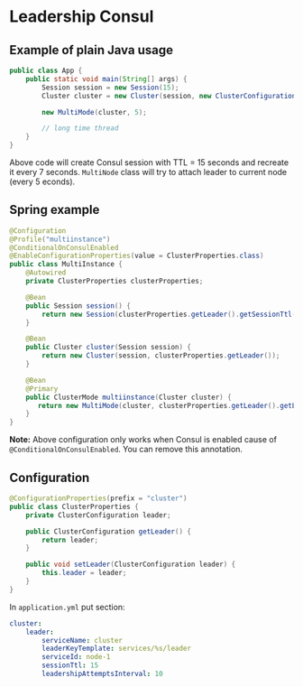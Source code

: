 # Leadership Consul

## Example of plain Java usage

```java
public class App {
    public static void main(String[] args) {
        Session session = new Session(15);
        Cluster cluster = new Cluster(session, new ClusterConfiguration());

        new MultiMode(cluster, 5);

        // long time thread
    }
}
```

Above code will create Consul session with TTL = 15 seconds and recreate it every 7 seconds. `MultiNode` class will try to attach leader to current node (every 5 econds).

## Spring example

```java
@Configuration
@Profile("multiinstance")
@ConditionalOnConsulEnabled
@EnableConfigurationProperties(value = ClusterProperties.class)
public class MultiInstance {
    @Autowired
    private ClusterProperties clusterProperties;

    @Bean
    public Session session() {
        return new Session(clusterProperties.getLeader().getSessionTtl());
    }

    @Bean
    public Cluster cluster(Session session) {
        return new Cluster(session, clusterProperties.getLeader());
    }

    @Bean
    @Primary
    public ClusterMode multiinstance(Cluster cluster) {
       return new MultiMode(cluster, clusterProperties.getLeader().getLeadershipAttemptsInterval());
    }
}
```

**Note:** Above configuration only works when Consul is enabled cause of `@ConditionalOnConsulEnabled`. You can remove this annotation.

## Configuration

```java
@ConfigurationProperties(prefix = "cluster")
public class ClusterProperties {
    private ClusterConfiguration leader;

    public ClusterConfiguration getLeader() {
        return leader;
    }

    public void setLeader(ClusterConfiguration leader) {
        this.leader = leader;
    }
}
```

In `application.yml` put section:

```yml
cluster:
    leader:
        serviceName: cluster
        leaderKeyTemplate: services/%s/leader
        serviceId: node-1
        sessionTtl: 15
        leadershipAttemptsInterval: 10
```

